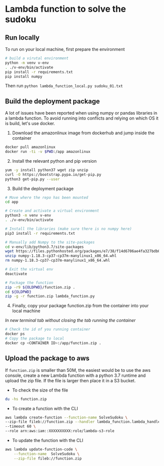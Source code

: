 # Lambda function to solve the sudoku

## Run locally

To run on your local machine, first prepare the environment

```bash
# build a virutal environment
python -m venv v-env
. ./v-env/bin/activate
pip install -r requirements.txt
pip install numpy
```

Then run `python lambda_function_local.py sudoku_01.txt`


## Build the deployment package

A lot of issues have been reported when using numpy or pandas libraries in a lambda function.
To avoid running into conflicts and relying on which OS it is build, let's use docker.

1. Download the amazonlinux image from dockerhub and jump inside the container

```bash
docker pull amazonlinux
docker run -ti -v $PWD:/app amazonlinux
```

2. Install the relevant python and pip version

```bash
yum -y install python37 wget zip unzip
curl -O https://bootstrap.pypa.io/get-pip.py
python3 get-pip.py --user
```

3. Build the deployment package

```bash
# Move where the repo has been mounted
cd app

# Create and activate a virtual environment
python3 -m venv v-env
. ./v-env/bin/activate

# Install the libraries (make sure there is no numpy here)
pip3 install -r requirements.txt

# Manually add Numpy to the site-packages
cd v-env/lib/python3.7/site-packages
wget https://files.pythonhosted.org/packages/e7/38/f14d6706ae4fa327bdb023ef40b4d902bccd314d886fac4031687a8acc74/numpy-1.18.3-cp37-cp37m-manylinux1_x86_64.whl
unzip numpy-1.18.3-cp37-cp37m-manylinux1_x86_64.whl
rm numpy-1.18.3-cp37-cp37m-manylinux1_x86_64.whl

# Exit the virtual env
deactivate

# Package the function
zip -r9 ${OLDPWD}/function.zip .
cd ${OLDPWD}
zip -g -r function.zip lambda_function.py
```

4. Finally, copy your package function.zip from the container into your local machine

*In new terminal tab without closing the tab running the container*

```bash
# Check the id of you running container
docker ps
# Copy the package to local
docker cp <CONTAINER ID>:/app/function.zip .
```

## Upload the package to aws

If `function.zip` is smaller than 50M, the easiest would be to use the aws console, create a new Lambda function with a python 3.7 runtime and upload the zip file. If the file is larger then place it in a S3 bucket.

* To check the size of the file

```bash
du -hs function.zip
```

* To create a function with the CLI

```bash
aws lambda create-function --function-name SolveSudoku \
--zip-file fileb://function.zip --handler lambda_function.lambda_handler --runtime python3.7 \
--timeout 60 \
--role arn:aws:iam::XXXXXXXXXX:role/lambda-s3-role
```

* To update the function with the CLI

```bash
aws lambda update-function-code \
    --function-name  SolveSudoku \
    --zip-file fileb://function.zip 
```
